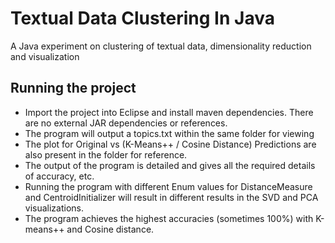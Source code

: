 # Textual Data Clustering In Java
A Java experiment on clustering of textual data, dimensionality reduction and visualization

## Running the project
- Import the project into Eclipse and install maven dependencies. There are no external JAR dependencies or references.
- The program will output a topics.txt within the same folder for viewing
- The plot for Original vs (K-Means++ / Cosine Distance) Predictions are also present in the folder for reference.
- The output of the program is detailed and gives all the required details of accuracy, etc.
- Running the program with different Enum values for DistanceMeasure and CentroidInitializer will result in different results in the SVD and PCA visualizations.
- The program achieves the highest accuracies (sometimes 100%) with K-means++ and Cosine distance.